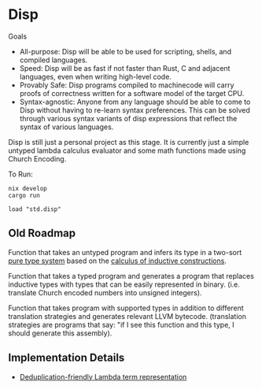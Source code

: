 # Disp

Goals
 - All-purpose: Disp will be able to be used for scripting, shells, and compiled languages.
 - Speed: Disp will be as fast if not faster than Rust, C and adjacent languages, even when writing high-level code.
 - Provably Safe: Disp programs compiled to machinecode will carry proofs of correctness written for a software model of the target CPU.
 - Syntax-agnostic: Anyone from any language should be able to come to Disp without having to re-learn syntax preferences. This can be solved through various syntax variants of disp expressions that reflect the syntax of various languages.

Disp is still just a personal project as this stage. It is currently just a simple untyped lambda calculus evaluator and some math functions made using Church Encoding.

To Run:
```shell
nix develop
cargo run

load "std.disp"
```

## Old Roadmap

Function that takes an untyped program and infers its type in a two-sort [pure type system](https://en.wikipedia.org/wiki/Pure_type_system) based on the [calculus of inductive constructions](https://en.wikipedia.org/wiki/Calculus_of_inductive_constructions).

Function that takes a typed program and generates a program that replaces inductive types with types that can be easily represented in binary. (i.e. translate Church encoded numbers into unsigned integers).

Function that takes program with supported types in addition to different translation strategies and generates relevant LLVM bytecode. (translation strategies are programs that say: "if I see this function and this type, I should generate this assembly).

## Implementation Details

 - [Deduplication-friendly Lambda term representation](https://dither.link/docs/disp/bind-trees.html)
